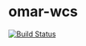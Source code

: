 # omar-wcs

[![Build Status](https://jenkins.radiantbluecloud.com/buildStatus/icon?job=omar-wcs-dev)]()
